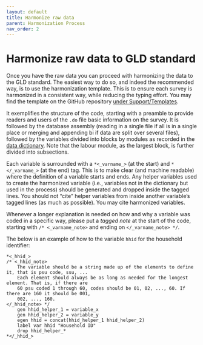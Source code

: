 ```yaml
---
layout: default
title: Harmonize raw data
parent: Harmonization Process
nav_order: 2
---
```


# Harmonize raw data to GLD standard

Once you have the raw data you can proceed with harmonizing the data to the GLD standard. The easiest way to do so, and indeed the recommended way, is to use the harmonization template. This is to ensure each survey is harmonized in a consistent way, while reducing the typing effort. You may find the template on the GitHub repository [under Support/Templates](https://github.com/worldbank/gld/tree/main/Support/Templates).

It exemplifies the structure of the code, starting with a preamble to provide readers and users of the `.do` file basic information on the survey. It is followed by the database assembly (reading in a single file if all is in a single place or merging and appending bi if data are split over several files), followed by the variables divided into blocks by modules as recorded in the [data dictionary](../data-dictionary). Note that the labour module, as the largest block, is further divided into subsections.

Each variable is surrounded with a `*<_varname_>` (at the start) and `*</_varname_>` (at the end) tag. This is to make clear (and machine readable) where the definition of a variable starts and ends. Any helper variables used to create the harmonized variable (i.e., variables not in the dictionary but used in the process) should be generated and dropped inside the tagged lines. You should not “cite” helper variables from inside another variable’s tagged lines (as much as possible). You may cite harmonized variables.

Whenever a longer explanation is needed on how and why a variable was coded in a specific way, please put a *tagged note* at the start of the code, starting with `/* <_varname_note>` and ending on `</_varname_note> */`.

The below is an example of how to the variable `hhid` for the household identifier:

```
*<_hhid_>
/* <_hhid_note>
	The variable should be a string made up of the elements to define it, that is psu code, ssu, ...
	Each element should always be as long as needed for the longest element. That is, if there are
	60 psu coded 1 through 60, codes should be 01, 02, ..., 60. If there are 160 it should be 001,
	002, ..., 160.
</_hhid_note> */
	gen hhid_helper_1 = variable_x
	gen hhid_helper_2 = variable_y 
	egen hhid = concat(hhid_helper_1 hhid_helper_2)
	label var hhid "Household ID"
	drop hhid_helper_*
*</_hhid_>
```